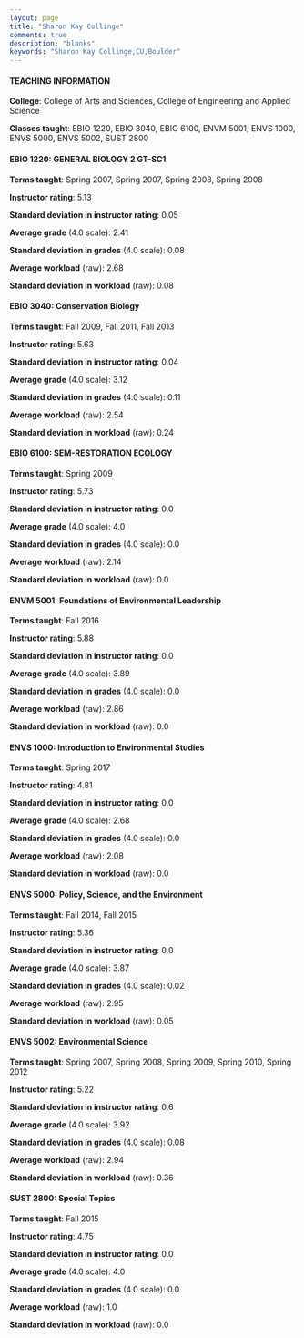 ```yaml
---
layout: page
title: "Sharon Kay Collinge" 
comments: true
description: "blanks"
keywords: "Sharon Kay Collinge,CU,Boulder"
---
```

<head>
<script src="https://ajax.googleapis.com/ajax/libs/jquery/2.1.3/jquery.min.js"></script>
<script src="https://dl.dropboxusercontent.com/s/pc42nxpaw1ea4o9/highcharts.js?dl=0"></script>
<!-- <script src="../assets/js/highcharts.js"></script> -->
<style type="text/css">@font-face {
	font-family: "Bebas Neue";
	src: url(https://www.filehosting.org/file/details/544349/BebasNeue Regular.otf) format("opentype");
	}
	h1.Bebas { 
		font-family: "Bebas Neue", Verdana, Tahoma;
	}
</style>
</head>
	   
#### TEACHING INFORMATION

**College**: College of Arts and Sciences, College of Engineering and Applied Science

**Classes taught**: EBIO 1220, EBIO 3040, EBIO 6100, ENVM 5001, ENVS 1000, ENVS 5000, ENVS 5002, SUST 2800

#### EBIO 1220: GENERAL BIOLOGY 2 GT-SC1

**Terms taught**: Spring 2007, Spring 2007, Spring 2008, Spring 2008

**Instructor rating**: 5.13

**Standard deviation in instructor rating**: 0.05

**Average grade** (4.0 scale): 2.41

**Standard deviation in grades** (4.0 scale): 0.08

**Average workload** (raw): 2.68

**Standard deviation in workload** (raw): 0.08

#### EBIO 3040: Conservation Biology

**Terms taught**: Fall 2009, Fall 2011, Fall 2013

**Instructor rating**: 5.63

**Standard deviation in instructor rating**: 0.04

**Average grade** (4.0 scale): 3.12

**Standard deviation in grades** (4.0 scale): 0.11

**Average workload** (raw): 2.54

**Standard deviation in workload** (raw): 0.24

#### EBIO 6100: SEM-RESTORATION ECOLOGY

**Terms taught**: Spring 2009

**Instructor rating**: 5.73

**Standard deviation in instructor rating**: 0.0

**Average grade** (4.0 scale): 4.0

**Standard deviation in grades** (4.0 scale): 0.0

**Average workload** (raw): 2.14

**Standard deviation in workload** (raw): 0.0

#### ENVM 5001: Foundations of Environmental Leadership

**Terms taught**: Fall 2016

**Instructor rating**: 5.88

**Standard deviation in instructor rating**: 0.0

**Average grade** (4.0 scale): 3.89

**Standard deviation in grades** (4.0 scale): 0.0

**Average workload** (raw): 2.86

**Standard deviation in workload** (raw): 0.0

#### ENVS 1000: Introduction to Environmental Studies

**Terms taught**: Spring 2017

**Instructor rating**: 4.81

**Standard deviation in instructor rating**: 0.0

**Average grade** (4.0 scale): 2.68

**Standard deviation in grades** (4.0 scale): 0.0

**Average workload** (raw): 2.08

**Standard deviation in workload** (raw): 0.0

#### ENVS 5000: Policy, Science, and the Environment

**Terms taught**: Fall 2014, Fall 2015

**Instructor rating**: 5.36

**Standard deviation in instructor rating**: 0.0

**Average grade** (4.0 scale): 3.87

**Standard deviation in grades** (4.0 scale): 0.02

**Average workload** (raw): 2.95

**Standard deviation in workload** (raw): 0.05

#### ENVS 5002: Environmental Science

**Terms taught**: Spring 2007, Spring 2008, Spring 2009, Spring 2010, Spring 2012

**Instructor rating**: 5.22

**Standard deviation in instructor rating**: 0.6

**Average grade** (4.0 scale): 3.92

**Standard deviation in grades** (4.0 scale): 0.08

**Average workload** (raw): 2.94

**Standard deviation in workload** (raw): 0.36

#### SUST 2800: Special Topics

**Terms taught**: Fall 2015

**Instructor rating**: 4.75

**Standard deviation in instructor rating**: 0.0

**Average grade** (4.0 scale): 4.0

**Standard deviation in grades** (4.0 scale): 0.0

**Average workload** (raw): 1.0

**Standard deviation in workload** (raw): 0.0

